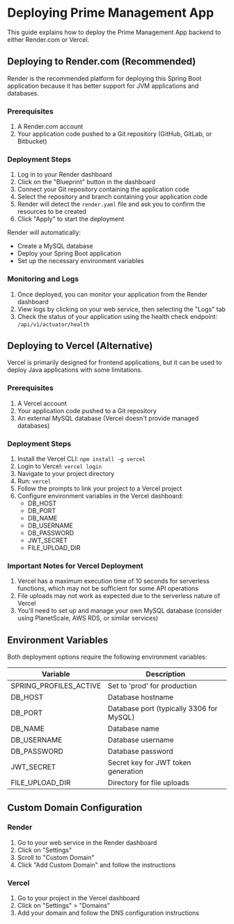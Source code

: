 # Deploying Prime Management App

This guide explains how to deploy the Prime Management App backend to either Render.com or Vercel.

## Deploying to Render.com (Recommended)

Render is the recommended platform for deploying this Spring Boot application because it has better support for JVM applications and databases.

### Prerequisites

1. A Render.com account
2. Your application code pushed to a Git repository (GitHub, GitLab, or Bitbucket)

### Deployment Steps

1. Log in to your Render dashboard
2. Click on the "Blueprint" button in the dashboard
3. Connect your Git repository containing the application code
4. Select the repository and branch containing your application code
5. Render will detect the `render.yaml` file and ask you to confirm the resources to be created
6. Click "Apply" to start the deployment

Render will automatically:

- Create a MySQL database
- Deploy your Spring Boot application
- Set up the necessary environment variables

### Monitoring and Logs

1. Once deployed, you can monitor your application from the Render dashboard
2. View logs by clicking on your web service, then selecting the "Logs" tab
3. Check the status of your application using the health check endpoint: `/api/v1/actuator/health`

## Deploying to Vercel (Alternative)

Vercel is primarily designed for frontend applications, but it can be used to deploy Java applications with some limitations.

### Prerequisites

1. A Vercel account
2. Your application code pushed to a Git repository
3. An external MySQL database (Vercel doesn't provide managed databases)

### Deployment Steps

1. Install the Vercel CLI: `npm install -g vercel`
2. Login to Vercel: `vercel login`
3. Navigate to your project directory
4. Run: `vercel`
5. Follow the prompts to link your project to a Vercel project
6. Configure environment variables in the Vercel dashboard:
   - DB_HOST
   - DB_PORT
   - DB_NAME
   - DB_USERNAME
   - DB_PASSWORD
   - JWT_SECRET
   - FILE_UPLOAD_DIR

### Important Notes for Vercel Deployment

1. Vercel has a maximum execution time of 10 seconds for serverless functions, which may not be sufficient for some API operations
2. File uploads may not work as expected due to the serverless nature of Vercel
3. You'll need to set up and manage your own MySQL database (consider using PlanetScale, AWS RDS, or similar services)

## Environment Variables

Both deployment options require the following environment variables:

| Variable               | Description                              |
| ---------------------- | ---------------------------------------- |
| SPRING_PROFILES_ACTIVE | Set to 'prod' for production             |
| DB_HOST                | Database hostname                        |
| DB_PORT                | Database port (typically 3306 for MySQL) |
| DB_NAME                | Database name                            |
| DB_USERNAME            | Database username                        |
| DB_PASSWORD            | Database password                        |
| JWT_SECRET             | Secret key for JWT token generation      |
| FILE_UPLOAD_DIR        | Directory for file uploads               |

## Custom Domain Configuration

### Render

1. Go to your web service in the Render dashboard
2. Click on "Settings"
3. Scroll to "Custom Domain"
4. Click "Add Custom Domain" and follow the instructions

### Vercel

1. Go to your project in the Vercel dashboard
2. Click on "Settings" > "Domains"
3. Add your domain and follow the DNS configuration instructions
